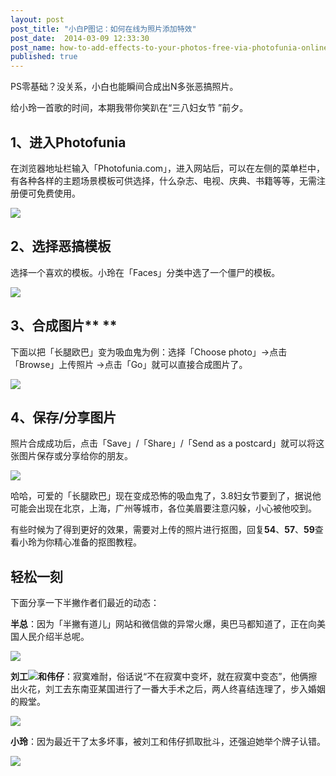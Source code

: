 ```yaml
---
layout: post
post_title: "小白P图记：如何在线为照片添加特效"
post_date:  2014-03-09 12:33:30
post_name: how-to-add-effects-to-your-photos-free-via-photofunia-online
published: true
---
```

PS零基础？没关系，小白也能瞬间合成出N多张恶搞照片。

给小玲一首歌的时间，本期我带你笑趴在“三八妇女节 ”前夕。

## **1、进入Photofunia**

在浏览器地址栏输入「Photofunia.com」，进入网站后，可以在左侧的菜单栏中，有各种各样的主题场景模板可供选择，什么杂志、电视、庆典、书籍等等，无需注册便可免费使用。

![](http://mmbiz.qpic.cn/mmbiz/z3T1vlHdIXicWpnflxvSiavTN7tTcmGHwJMLyKpLU1ywW6O4CBAWNszsppa2FfwPTicK59AsIU90u5wvjvUIaUOlw/0)

## **2、选择恶搞模板**

选择一个喜欢的模板。小玲在「Faces」分类中选了一个僵尸的模板。

![](http://mmbiz.qpic.cn/mmbiz/z3T1vlHdIXicWpnflxvSiavTN7tTcmGHwJ1lOE8J4ETEGfrcJLJwKcehLWicLs1Ef9t4ulkXFNy2QaXCAQlwy7jzQ/0)

## **3、合成图片**** **

下面以把「长腿欧巴」变为吸血鬼为例：选择「Choose photo」-&gt;点击「Browse」上传照片 -&gt;点击「Go」就可以直接合成图片了。

![](http://mmbiz.qpic.cn/mmbiz/z3T1vlHdIXicWpnflxvSiavTN7tTcmGHwJqdmBsyRiceqX84RUhEa1Ge8gxITYb3ReUzZsCueTY209iaO1R0f5ia7Kw/0)

## **4、保存/分享图片**

照片合成成功后，点击「Save」/「Share」/「Send as a postcard」就可以将这张图片保存或分享给你的朋友。

![](http://mmbiz.qpic.cn/mmbiz/z3T1vlHdIXicWpnflxvSiavTN7tTcmGHwJ0V9wOm8dTpDZ1oibcZ4ZbAdpT5fN3ckib3J8Gh9LSm73XhsNibC9UWq2g/0)

哈哈，可爱的「长腿欧巴」现在变成恐怖的吸血鬼了，3.8妇女节要到了，据说他可能会出现在北京，上海，广州等城市，各位美眉要注意闪躲，小心被他咬到。

有些时候为了得到更好的效果，需要对上传的照片进行抠图，回复**54**、**57**、**59**查看小玲为你精心准备的抠图教程。

## **轻松一刻**

下面分享一下半撇作者们最近的动态：

**半总**：因为「半撇有道儿」网站和微信做的异常火爆，奥巴马都知道了，正在向美国人民介绍半总呢。

![](http://mmbiz.qpic.cn/mmbiz/z3T1vlHdIXicWpnflxvSiavTN7tTcmGHwJAibOUKZdrwjOvSdFbazD3FuAzku92FkcPHQnic9XrOBzYGfmticNzZH5g/0)

**刘工![](https://mp.weixin.qq.com/mpres/htmledition/ueditor/themes/default/images/spacer.gif)和伟仔**：寂寞难耐，俗话说“不在寂寞中变坏，就在寂寞中变态”，他俩擦出火花，刘工去东南亚某国进行了一番大手术之后，两人终喜结连理了，步入婚姻的殿堂。

![](http://mmbiz.qpic.cn/mmbiz/z3T1vlHdIX9hhSRPzxK1YQyTjJibL1Z2SnzpBSc2yib2C3YldxFkVRCHt8hKtsr8diajHO34g1wbN8otjciaNHGViag/0)

**小玲**：因为最近干了太多坏事，被刘工和伟仔抓取批斗，还强迫她举个牌子认错。

![](http://mmbiz.qpic.cn/mmbiz/z3T1vlHdIXicWpnflxvSiavTN7tTcmGHwJL6ZmV6Fdg1V6qctPicXaRQAFWRBpWXcCr2Mwt3MAaibPtpKW6gicI0GHw/0)
